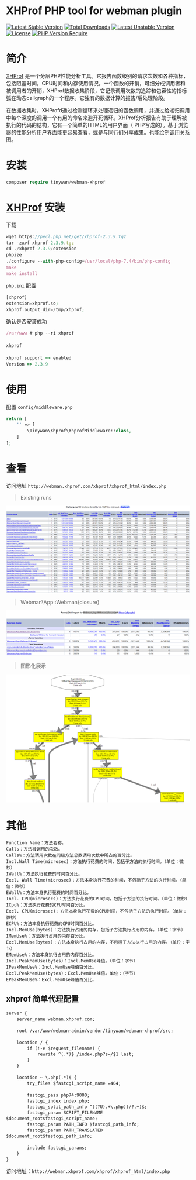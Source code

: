 # XHProf PHP tool for webman plugin
[![Latest Stable Version](http://poser.pugx.org/tinywan/webman-xhprof/v)](https://packagist.org/packages/tinywan/webman-xhprof) [![Total Downloads](http://poser.pugx.org/tinywan/webman-xhprof/downloads)](https://packagist.org/packages/tinywan/webman-xhprof) [![Latest Unstable Version](http://poser.pugx.org/tinywan/webman-xhprof/v/unstable)](https://packagist.org/packages/tinywan/webman-xhprof) [![License](http://poser.pugx.org/tinywan/webman-xhprof/license)](https://packagist.org/packages/tinywan/webman-xhprof) [![PHP Version Require](http://poser.pugx.org/tinywan/webman-xhprof/require/php)](https://packagist.org/packages/tinywan/webman-xhprof)

# 简介

[XHProf](https://www.php.net/manual/zh/intro.xhprof.php) 是一个分层PHP性能分析工具。它报告函数级别的请求次数和各种指标，包括阻塞时间，CPU时间和内存使用情况。一个函数的开销，可细分成调用者和被调用者的开销，XHProf数据收集阶段，它记录调用次数的追踪和包容性的指标弧在动态callgraph的一个程序。它独有的数据计算的报告/后处理阶段。

在数据收集时，XHProfd通过检测循环来处理递归的函数调用，并通过给递归调用中每个深度的调用一个有用的命名来避开死循环。XHProf分析报告有助于理解被执行的代码的结构，它有一个简单的HTML的用户界面（ PHP写成的）。基于浏览器的性能分析用户界面能更容易查看，或是与同行们分享成果。也能绘制调用关系图。

# 安装

```php
composer require tinywan/webman-xhprof
```

# [XHProf](https://www.php.net/manual/zh/intro.xhprof.php) 安装

下载
```javascript
wget https://pecl.php.net/get/xhprof-2.3.9.tgz
tar -zxvf xhprof-2.3.9.tgz
cd ./xhprof-2.3.9/extension
phpize
./configure --with-php-config=/usr/local/php-7.4/bin/php-config
make
make install
```

`php.ini` 配置

```php
[xhprof]
extension=xhprof.so;
xhprof.output_dir=/tmp/xhprof;
```

确认是否安装成功

```javascript
/var/www # php --ri xhprof

xhprof

xhprof support => enabled
Version => 2.3.9
```
# 使用

配置 `config/middleware.php`

```php
return [
    '' => [
        \Tinywan\Xhprof\XhprofMiddleware::class,
    ]
];
```

# 查看

访问地址 `http://webman.xhprof.com/xhprof/xhprof_html/index.php`

> Existing runs

![displaying_top.png](./displaying_top.png)

> Webman\App::Webman\{closure}

![Webman\App::Webman\{closure}](./webman.png)

> 图形化展示

![图形化展示](./webman-gpl.png)

# 其他

```shell
Function Name：方法名称。
Calls：方法被调用的次数。
Calls%：方法调用次数在同级方法总数调用次数中所占的百分比。
Incl.Wall Time(microsec)：方法执行花费的时间，包括子方法的执行时间。（单位：微秒）
IWall%：方法执行花费的时间百分比。
Excl. Wall Time(microsec)：方法本身执行花费的时间，不包括子方法的执行时间。（单位：微秒）
EWall%：方法本身执行花费的时间百分比。
Incl. CPU(microsecs)：方法执行花费的CPU时间，包括子方法的执行时间。（单位：微秒）
ICpu%：方法执行花费的CPU时间百分比。
Excl. CPU(microsec)：方法本身执行花费的CPU时间，不包括子方法的执行时间。（单位：微秒）
ECPU%：方法本身执行花费的CPU时间百分比。
Incl.MemUse(bytes)：方法执行占用的内存，包括子方法执行占用的内存。（单位：字节）
IMemUse%：方法执行占用的内存百分比。
Excl.MemUse(bytes)：方法本身执行占用的内存，不包括子方法执行占用的内存。（单位：字节）
EMemUse%：方法本身执行占用的内存百分比。
Incl.PeakMemUse(bytes)：Incl.MemUse峰值。（单位：字节）
IPeakMemUse%：Incl.MemUse峰值百分比。
Excl.PeakMemUse(bytes)：Excl.MemUse峰值。单位：（字节）
EPeakMemUse%：Excl.MemUse峰值百分比。
```

## xhprof 简单代理配置

```
server {
    server_name webman.xhprof.com;

    root /var/www/webman-admin/vendor/tinywan/webman-xhprof/src;

    location / {
        if (!-e $request_filename) {
            rewrite ^(.*)$ /index.php?s=/$1 last;
        }
    }

    location ~ \.php(.*)$ {
        try_files $fastcgi_script_name =404;

        fastcgi_pass php74:9000;
        fastcgi_index index.php;
        fastcgi_split_path_info ^((?U).+\.php)(/?.+)$;
        fastcgi_param SCRIPT_FILENAME $document_root$fastcgi_script_name;
        fastcgi_param PATH_INFO $fastcgi_path_info;
        fastcgi_param PATH_TRANSLATED $document_root$fastcgi_path_info;

        include fastcgi_params;
    }
}
```

访问地址：`http://webman.xhprof.com/xhprof/xhprof_html/index.php`